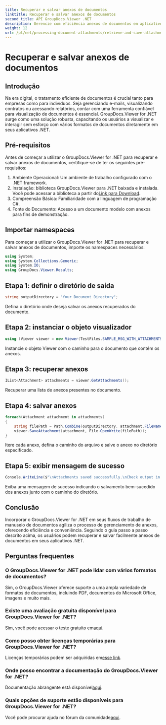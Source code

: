 ```yaml
---
title: Recuperar e salvar anexos de documentos
linktitle: Recuperar e salvar anexos de documentos
second_title: API GroupDocs.Viewer .NET
description: Gerencie com eficiência anexos de documentos em aplicativos .NET usando GroupDocs.Viewer. Recupere e salve anexos sem complicações.
weight: 12
url: /pt/net/processing-document-attachments/retrieve-and-save-attachments/
---
```


# Recuperar e salvar anexos de documentos

## Introdução
Na era digital, o tratamento eficiente de documentos é crucial tanto para empresas como para indivíduos. Seja gerenciando e-mails, visualizando contratos ou acessando relatórios, contar com uma ferramenta confiável para visualização de documentos é essencial. GroupDocs.Viewer for .NET surge como uma solução robusta, capacitando os usuários a visualizar e interagir sem esforço com vários formatos de documentos diretamente em seus aplicativos .NET.
## Pré-requisitos
Antes de começar a utilizar o GroupDocs.Viewer for .NET para recuperar e salvar anexos de documentos, certifique-se de ter os seguintes pré-requisitos:
1. Ambiente Operacional: Um ambiente de trabalho configurado com o .NET framework.
2.  Instalação: biblioteca GroupDocs.Viewer para .NET baixada e instalada. Você pode acessar a biblioteca a partir do[Link para Download](https://releases.groupdocs.com/viewer/net/).
3. Compreensão Básica: Familiaridade com a linguagem de programação C#.
4. Fonte do Documento: Acesso a um documento modelo com anexos para fins de demonstração.

## Importar namespaces
Para começar a utilizar o GroupDocs.Viewer for .NET para recuperar e salvar anexos de documentos, importe os namespaces necessários:
```csharp
using System;
using System.Collections.Generic;
using System.IO;
using GroupDocs.Viewer.Results;
```

## Etapa 1: definir o diretório de saída
```csharp
string outputDirectory = "Your Document Directory";
```
Defina o diretório onde deseja salvar os anexos recuperados do documento.
## Etapa 2: instanciar o objeto visualizador
```csharp
using (Viewer viewer = new Viewer(TestFiles.SAMPLE_MSG_WITH_ATTACHMENTS))
```
Instancie o objeto Viewer com o caminho para o documento que contém os anexos.
## Etapa 3: recuperar anexos
```csharp
IList<Attachment> attachments = viewer.GetAttachments();
```
Recuperar uma lista de anexos presentes no documento.
## Etapa 4: salvar anexos
```csharp
foreach(Attachment attachment in attachments)
{
    string filePath = Path.Combine(outputDirectory, attachment.FileName);  
    viewer.SaveAttachment(attachment, File.OpenWrite(filePath)); 
}
```
Itere cada anexo, defina o caminho do arquivo e salve o anexo no diretório especificado.
## Etapa 5: exibir mensagem de sucesso
```csharp
Console.WriteLine($"\nAttachments saved successfully.\nCheck output in {outputDirectory}.");
```
Exiba uma mensagem de sucesso indicando o salvamento bem-sucedido dos anexos junto com o caminho do diretório.

## Conclusão
Incorporar o GroupDocs.Viewer for .NET em seus fluxos de trabalho de manuseio de documentos agiliza o processo de gerenciamento de anexos, oferecendo eficiência e conveniência. Seguindo o guia passo a passo descrito acima, os usuários podem recuperar e salvar facilmente anexos de documentos em seus aplicativos .NET.
## Perguntas frequentes
### O GroupDocs.Viewer for .NET pode lidar com vários formatos de documentos?
Sim, o GroupDocs.Viewer oferece suporte a uma ampla variedade de formatos de documentos, incluindo PDF, documentos do Microsoft Office, imagens e muito mais.
### Existe uma avaliação gratuita disponível para GroupDocs.Viewer for .NET?
 Sim, você pode acessar o teste gratuito em[aqui](https://releases.groupdocs.com/).
### Como posso obter licenças temporárias para GroupDocs.Viewer for .NET?
 Licenças temporárias podem ser adquiridas em[esse link](https://purchase.groupdocs.com/temporary-license/).
### Onde posso encontrar a documentação do GroupDocs.Viewer for .NET?
 Documentação abrangente está disponível[aqui](https://tutorials.groupdocs.com/viewer/net/).
### Quais opções de suporte estão disponíveis para GroupDocs.Viewer for .NET?
 Você pode procurar ajuda no fórum da comunidade[aqui](https://forum.groupdocs.com/c/viewer/9).